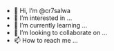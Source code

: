 - 👋 Hi, I’m @cr7salwa
- 👀 I’m interested in ...
- 🌱 I’m currently learning ...
- 💞️ I’m looking to collaborate on ...
- 📫 How to reach me ...

<!---
cr7salwa/cr7salwa is a ✨ special ✨ repository because its `README.md` (this file) appears on your GitHub profile.
You can click the Preview link to take a look at your changes.
--->

